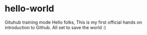# hello-world
Gituhub training mode
Hello folks,
This is my first official hands on introduction to Github. All set to save the world :)
